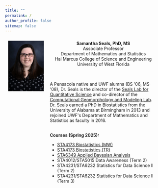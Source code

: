 ```yaml
---
title: ""
permalink: /
author_profile: false
sitemap: false
---
```


<div style="display: flex;">

<div style="flex: 25%; padding: 10px;">
<center>
<img src = "https://github.com/samanthaseals/samanthaseals.github.io/blob/main/files/me.png?raw=true" width=250>
</center>
</div>

<div style="flex: 75%; padding: 10px;">

<center>
<b>Samantha Seals, PhD, MS</b><br>
Associate Professor<br>
Department of Mathematics and Statistics<br>
Hal Marcus College of Science and Engineering<br>
University of West Florida 
</center>
<br><br>

A Pensacola native and UWF alumna (BS '06, MS '08), Dr. Seals is the director of the <a href="http://sealslab.github.io">Seals Lab for Quantitative Science</a> and co-director of the <a href="http://cgmlabuwf.github.io">Computational Geomorphology and Modeling Lab</a>. Dr. Seals earned a PhD in Biostatistics from the University of Alabama at Birmingham in 2013 and rejoined UWF's Department of Mathematics and Statistics as faculty in 2016. <br><br>

<b>Courses (Spring 2025):</b>

<ul>
  <li><a href="https://samanthaseals.github.io/STA4173Sp25MW/">STA4173 Biostatistics (MW)</a></li>
  <li><a href="https://samanthaseals.github.io/STA4173Sp25TR/">STA4173 Biostatistics (TR)</a></li>
  <li><a href="https://samanthaseals.github.io/STA6349/">STA6349 Applied Bayesian Analysis</a></li>
  <li>STA4012/STA5015 Data Awareness (Term 2)</li>
  <li>STA4231/STA6232 Statistics for Data Science II (Term 2)</li>
  <li>STA4231/STA6232 Statistics for Data Science II (Term 3)</li>
</ul>

